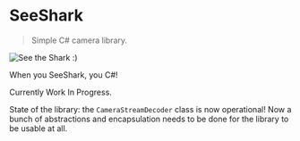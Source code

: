 # SeeShark

> Simple C# camera library.

![See the Shark :)](https://repository-images.githubusercontent.com/424622946/78724333-f93d-44b7-a338-dc3933078000)

When you SeeShark, you C#!

Currently Work In Progress.

State of the library: the `CameraStreamDecoder` class is now operational! Now a bunch of abstractions and encapsulation needs to be done for the library to be usable at all.